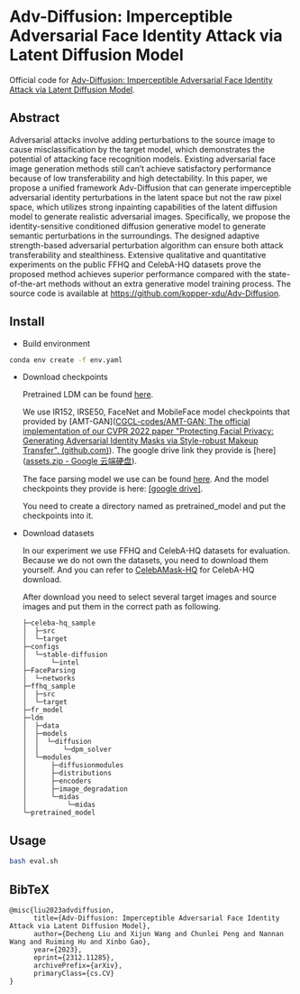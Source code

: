 # Adv-Diffusion: Imperceptible Adversarial Face Identity Attack via Latent Diffusion Model
Official code for [Adv-Diffusion: Imperceptible Adversarial Face Identity Attack via Latent Diffusion Model](https://arxiv.org/abs/2312.11285v2). 


## Abstract
Adversarial attacks involve adding perturbations to the source image to cause misclassification by the target model, which
demonstrates the potential of attacking face recognition models. Existing adversarial face image generation methods still
can’t achieve satisfactory performance because of low transferability and high detectability. In this paper, we propose
a unified framework Adv-Diffusion that can generate imperceptible adversarial identity perturbations in the latent
space but not the raw pixel space, which utilizes strong inpainting capabilities of the latent diffusion model to generate realistic adversarial images. Specifically, we propose the
identity-sensitive conditioned diffusion generative model to
generate semantic perturbations in the surroundings. The designed adaptive strength-based adversarial perturbation algorithm can ensure both attack transferability and stealthiness. Extensive qualitative and quantitative experiments
on the public FFHQ and CelebA-HQ datasets prove the
proposed method achieves superior performance compared
with the state-of-the-art methods without an extra generative model training process. The source code is available at https://github.com/kopper-xdu/Adv-Diffusion.

## Install

- Build environment

```bash
conda env create -f env.yaml
```

- Download checkpoints

  Pretrained LDM can be found [here](https://huggingface.co/stabilityai/stable-diffusion-2-inpainting/blob/main/512-inpainting-ema.ckpt).

  We use IR152, IRSE50, FaceNet and MobileFace model checkpoints that provided by [AMT-GAN]([CGCL-codes/AMT-GAN: The official implementation of our CVPR 2022 paper "Protecting Facial Privacy: Generating Adversarial Identity Masks via Style-robust Makeup Transfer". (github.com)](https://github.com/CGCL-codes/AMT-GAN)). The google drive link they provide is [here]([assets.zip - Google 云端硬盘](https://drive.google.com/file/d/1Vuek5-YTZlYGoeoqyM5DlvnaXMeii4O8/view)).

  The face parsing model we use can be found [here](https://github.com/TracelessLe/FaceParsing.PyTorch). And the model checkpoints they provide is here: [[google drive]](https://drive.google.com/file/d/1neFVTZCWZcCeIoYA7V3i1Kk3DqaK4iei/view).

  You need to create a directory named as pretrained_model and put the checkpoints into it.

- Download datasets

  In our experiment we use FFHQ and CelebA-HQ datasets for evaluation. Because we do not own the datasets,  you need to download them yourself. And you can refer to [CelebAMask-HQ](https://github.com/switchablenorms/CelebAMask-HQ) for CelebA-HQ download.

  After download you need to select several target images and source images and put them in the correct path as following.

  ```
  ├─celeba-hq_sample
  │  ├─src
  │  └─target
  ├─configs
  │  └─stable-diffusion
  │      └─intel
  ├─FaceParsing
  │  └─networks
  ├─ffhq_sample
  │  ├─src
  │  └─target
  ├─fr_model
  ├─ldm
  │  ├─data
  │  ├─models
  │  │  └─diffusion
  │  │      └─dpm_solver
  │  └─modules
  │      ├─diffusionmodules
  │      ├─distributions
  │      ├─encoders
  │      ├─image_degradation
  │      └─midas
  │          └─midas
  └─pretrained_model
  ```

  

## Usage

```bash
bash eval.sh
```

## BibTeX

```
@misc{liu2023advdiffusion,
      title={Adv-Diffusion: Imperceptible Adversarial Face Identity Attack via Latent Diffusion Model}, 
      author={Decheng Liu and Xijun Wang and Chunlei Peng and Nannan Wang and Ruiming Hu and Xinbo Gao},
      year={2023},
      eprint={2312.11285},
      archivePrefix={arXiv},
      primaryClass={cs.CV}
}
```
